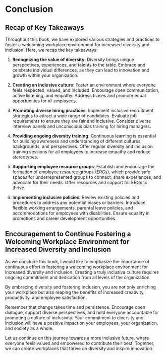 # Conclusion

Recap of Key Takeaways
----------------------

Throughout this book, we have explored various strategies and practices to foster a welcoming workplace environment for increased diversity and inclusion. Here, we recap the key takeaways:

1. **Recognizing the value of diversity**: Diversity brings unique perspectives, experiences, and talents to the table. Embrace and celebrate individual differences, as they can lead to innovation and growth within your organization.

2. **Creating an inclusive culture**: Foster an environment where everyone feels respected, valued, and included. Encourage open communication, active listening, and empathy. Address biases and promote equal opportunities for all employees.

3. **Promoting diverse hiring practices**: Implement inclusive recruitment strategies to attract a wide range of candidates. Evaluate job requirements to ensure they are fair and inclusive. Consider diverse interview panels and unconscious bias training for hiring managers.

4. **Providing ongoing diversity training**: Continuous learning is essential for building awareness and understanding of different cultures, backgrounds, and perspectives. Offer regular diversity and inclusion training sessions for all employees to increase empathy and reduce stereotypes.

5. **Supporting employee resource groups**: Establish and encourage the formation of employee resource groups (ERGs), which provide safe spaces for underrepresented groups to connect, share experiences, and advocate for their needs. Offer resources and support for ERGs to thrive.

6. **Implementing inclusive policies**: Review existing policies and procedures to address any potential biases or barriers. Introduce flexible working arrangements, parental leave policies, and accommodations for employees with disabilities. Ensure equality in promotions and career development opportunities.

Encouragement to Continue Fostering a Welcoming Workplace Environment for Increased Diversity and Inclusion
-----------------------------------------------------------------------------------------------------------

As we conclude this book, I would like to emphasize the importance of continuous effort in fostering a welcoming workplace environment for increased diversity and inclusion. Creating a truly inclusive culture requires ongoing commitment and dedication from all levels of the organization.

By embracing diversity and fostering inclusion, you are not only enriching your workplace but also reaping the benefits of increased creativity, productivity, and employee satisfaction.

Remember that change takes time and persistence. Encourage open dialogue, support diverse perspectives, and hold everyone accountable for promoting a culture of inclusivity. Your commitment to diversity and inclusion will have a positive impact on your employees, your organization, and society as a whole.

Let us continue on this journey towards a more inclusive future, where everyone feels valued and empowered to contribute their best. Together, we can create workplaces that thrive on diversity and inspire innovation.